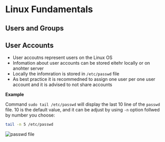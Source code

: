 # Linux Fundamentals

## Users and Groups

## User Accounts

-   User accoutns represent users on the Linux OS
-   Infomation about user accounts can be stored eitehr locally or on anohter server
-   Locally the infomration is stored in `/etc/passwd` file
-   As best practice it is recommedned to assign one user per one user account and it is advised to not share accounts

**Example**

Command `sudo tail /etc/passwd` will display the last 10 line of the `passwd` file. 10 is the default value, and it can be adjust by using `-n` option follwed by number you choose:

```sh
tail -n 5 /etc/passwd
```

![passwd file](./img/passswd_file.png)
